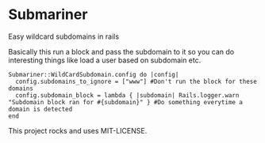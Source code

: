# Submariner
Easy wildcard subdomains in rails

Basically this run a block and pass the subdomain to it so you can do interesting things like load a user based on subdomain etc.

    Submariner::WildCardSubdomain.config do |config|
      config.subdomains_to_ignore = ["www"] #Don't run the block for these domains
      config.subdomain_block = lambda { |subdomain| Rails.logger.warn "Subdomain block ran for #{subdomain}" } #Do something everytime a domain is detected
    end

This project rocks and uses MIT-LICENSE.
